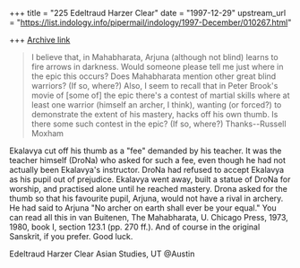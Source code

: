 +++
title = "225 Edeltraud Harzer Clear"
date = "1997-12-29"
upstream_url = "https://list.indology.info/pipermail/indology/1997-December/010267.html"

+++
[Archive link](https://list.indology.info/pipermail/indology/1997-December/010267.html)

>I believe that, in Mahabharata, Arjuna (although not blind) learns to fire
>arrows in darkness. Would someone please tell me just where in the epic
>this occurs? Does Mahabharata mention other great blind warriors? (If so,
>where?) Also, I seem to recall that in Peter Brook's movie of [some of] the
>epic there's a contest of martial skills where at least one warrior
>(himself an archer, I think), wanting (or forced?) to demonstrate the
>extent of his mastery, hacks off his own thumb. Is there some such contest
>in the epic? (If so, where?) Thanks--Russell Moxham



Ekalavya cut off his thumb as a "fee" demanded by his teacher. It was
the teacher himself (DroNa) who asked for such a fee, even though he
had not actually been Ekalavya's instructor. DroNa had refused to accept
Ekalavya as his pupil out of prejudice. Ekalavya went away, built a
statue of DroNa for worship, and practised alone until he reached
mastery. Drona asked for the thumb so that his favourite pupil, Arjuna,
would not have a rival in archery. He had said to Arjuna "No archer on
earth shall ever be your equal."
You can read all this in van Buitenen, The Mahabharata, U. Chicago Press,
1973, 1980, book I, section 123.1 (pp. 270 ff.). And of course in the
original Sanskrit, if you prefer. Good luck.

Edeltraud Harzer Clear
Asian Studies, UT @Austin



